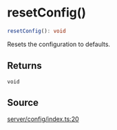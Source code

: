 # resetConfig()

```ts
resetConfig(): void
```

Resets the configuration to defaults.

## Returns

`void`

## Source

[server/config/index.ts:20](https://github.com/Elringus/Imgit/blob/fc320a2/src/server/config/index.ts#L20)

